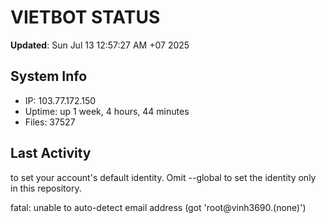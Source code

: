 # VIETBOT STATUS
**Updated**: Sun Jul 13 12:57:27 AM +07 2025

## System Info
- IP: 103.77.172.150
- Uptime: up 1 week, 4 hours, 44 minutes
- Files: 37527

## Last Activity

to set your account's default identity.
Omit --global to set the identity only in this repository.

fatal: unable to auto-detect email address (got 'root@vinh3690.(none)')
